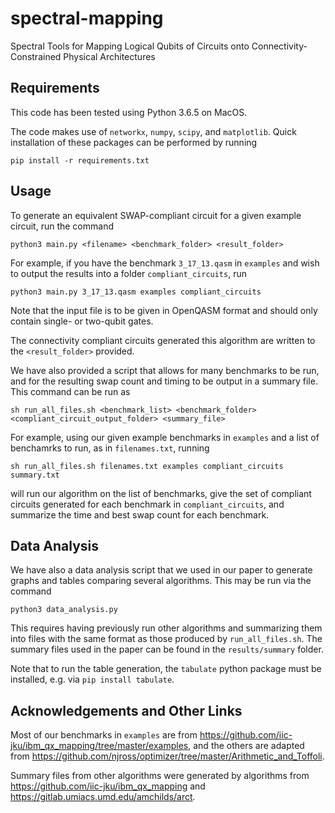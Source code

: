 # spectral-mapping
Spectral Tools for Mapping Logical Qubits of Circuits onto Connectivity-Constrained Physical Architectures

## Requirements
This code has been tested using Python 3.6.5 on MacOS.

The code makes use of `networkx`, `numpy`, `scipy`, and `matplotlib`. Quick installation of these packages can be performed by running

```pip install -r requirements.txt```

## Usage
To generate an equivalent SWAP-compliant circuit for a given example circuit, run the command
```
python3 main.py <filename> <benchmark_folder> <result_folder>
```
For example, if you have the benchmark `3_17_13.qasm` in `examples` and wish to output the results into a folder `compliant_circuits`, run
```
python3 main.py 3_17_13.qasm examples compliant_circuits
```

Note that the input file is to be given in OpenQASM format and should only contain single- or two-qubit gates. 

The connectivity compliant circuits generated this algorithm are written to the `<result_folder>` provided. 

We have also provided a script that allows for many benchmarks to be run, and for the resulting swap count and timing to be output in a summary file. This command can be run as
```
sh run_all_files.sh <benchmark_list> <benchmark_folder> <compliant_circuit_output_folder> <summary_file>
```
For example, using our given example benchmarks in `examples` and a list of benchamrks to run, as in `filenames.txt`, running
```
sh run_all_files.sh filenames.txt examples compliant_circuits summary.txt
```
will run our algorithm on the list of benchmarks, give the set of compliant circuits generated for each benchmark in `compliant_circuits`, and summarize the time and best swap count for each benchmark.

## Data Analysis
We have also a data analysis script that we used in our paper to generate graphs and tables comparing several algorithms. This may be run via the command
```
python3 data_analysis.py
```

This requires having previously run other algorithms and summarizing them into files with the same format as those produced by `run_all_files.sh`. The summary files used in the paper can be found in the `results/summary` folder. 

Note that to run the table generation, the `tabulate` python package must be installed, e.g. via `pip install tabulate`.

## Acknowledgements and Other Links
Most of our benchmarks in `examples` are from https://github.com/iic-jku/ibm_qx_mapping/tree/master/examples, and the others are adapted from https://github.com/njross/optimizer/tree/master/Arithmetic_and_Toffoli.

Summary files from other algorithms were generated by algorithms from https://github.com/iic-jku/ibm_qx_mapping and https://gitlab.umiacs.umd.edu/amchilds/arct. 
